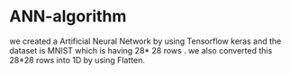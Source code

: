 # ANN-algorithm
we created a Artificial Neural Network by using Tensorflow keras and the dataset is MNIST which is having 28* 28 rows . we also converted this 28*28 rows into 1D by using Flatten.

